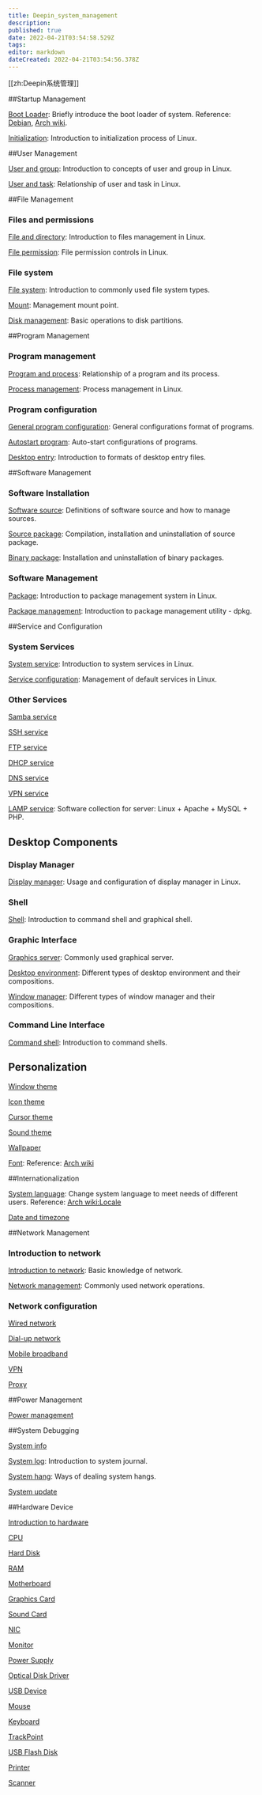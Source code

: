 ```yaml
---
title: Deepin_system_management
description: 
published: true
date: 2022-04-21T03:54:58.529Z
tags: 
editor: markdown
dateCreated: 2022-04-21T03:54:56.378Z
---
```


[[zh:Deepin系统管理]]


##Startup Management

[Boot Loader](Boot_Loader): Briefly introduce the boot loader of system. Reference: [Debian](https://wiki.debian.org/BootLoader), [Arch wiki](https://wiki.archlinux.org/index.php/Boot_loaders).

[Initialization](Initialization): Introduction to initialization process of Linux.

##User Management

[User and group](User_and_group): Introduction to concepts of user and group in Linux.

[User and task](User_and_task): Relationship of user and task in Linux.

##File Management

### Files and permissions

[File and directory](File_and_directory): Introduction to files management in Linux.

[File permission](File_permission): File permission controls in Linux.

### File system

[File system](File_system): Introduction to commonly used file system types.

[Mount](Mount): Management mount point.

[Disk management](Disk_management): Basic operations to disk partitions.

##Program Management

### Program management

[Program and process](Program_and_process): Relationship of a program and its process.

[Process management](Process_management): Process management in Linux.

### Program configuration

[General program configuration](General_program_configuration): General configurations format of programs.

[Autostart program](Autostart_program): Auto-start configurations of programs.

[Desktop entry](Desktop_entry): Introduction to formats of desktop entry files.

##Software Management

### Software Installation

[Software source](Software_source): Definitions of software source and how to manage sources.

[Source package](Source_package): Compilation, installation and uninstallation of source package.

[Binary package](Binary_package): Installation and uninstallation of binary packages.

### Software Management

[Package](Package): Introduction to package management system in Linux.

[Package management](Package_management): Introduction to package management utility - dpkg.

##Service and Configuration

### System Services

[System service](System_service): Introduction to system services in Linux.

[Service configuration](Service_configuration): Management of default services in Linux.

### Other Services

[Samba service](Samba_service)

[SSH service](SSH_service)

[FTP service](FTP_service)

[DHCP service](DHCP_service)

[DNS service](DNS_service)

[VPN service](VPN_service)

[LAMP service](LAMP_service): Software collection for server: Linux + Apache + MySQL + PHP.

## Desktop Components

### Display Manager

[Display manager](Display_manager): Usage and configuration of display manager in Linux.

### Shell

[Shell](Shell_(UI)): Introduction to command shell and graphical shell.

### Graphic Interface

[Graphics server](Graphics_server): Commonly used graphical server.

[Desktop environment](Desktop_environment): Different types of desktop environment and their compositions.

[Window manager](Window_manager): Different types of window manager and their compositions.

### Command Line Interface

[Command shell](Command_shell): Introduction to command shells.

## Personalization

[Window theme](Window_theme)

[Icon theme](Icon_theme)

[Cursor theme](Cursor_theme)

[Sound theme](Sound_theme)

[Wallpaper](Wallpaper)

[Font](Font): Reference: [Arch wiki](https://wiki.archlinux.org/index.php/Fonts)

##Internationalization

[System language](System_language): Change system language to meet needs of different users. Reference: [Arch wiki:Locale](https://wiki.archlinux.org/index.php/Locale)

[Date and timezone](Date_and_timezone)

##Network Management

### Introduction to network

[Introduction to network](Introduction_to_network): Basic knowledge of network.

[Network management](Network_management): Commonly used network operations.

### Network configuration

[Wired network](Wired_network)

[Dial-up network](Dial-up_network)

[Mobile broadband](Mobile_broadband)

[VPN](VPN_(Configuration))

[Proxy](Proxy)

##Power Management

[Power management](Power_management)

##System Debugging

[System info](System_info)

[System log](System_log): Introduction to system journal.

[System hang](System_hang): Ways of dealing system hangs.

[System update](System_update)

##Hardware Device

[Introduction to hardware](Introduction_to_hardware)

[CPU](CPU)

[Hard Disk ](Hard_Disk)

[RAM](RAM)

[Motherboard](Motherboard)

[Graphics Card](Graphics_Card)

[Sound Card](Sound_Card)

[NIC](NIC)

[Monitor](Monitor)

[Power Supply](Power_Supply)

[Optical Disk Driver](Optical_Disk_Driver)

[USB Device](USB_Device)

[Mouse](Mouse)

[Keyboard](Keyboard)

[TrackPoint](TrackPoint)

[USB Flash Disk](USB_Flash_Disk)

[Printer](Printer)

[Scanner](Scanner)